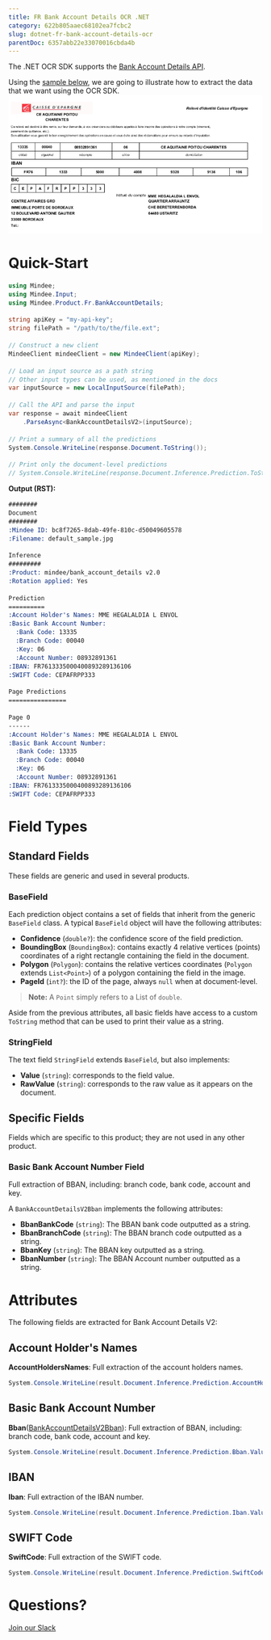 ```yaml
---
title: FR Bank Account Details OCR .NET
category: 622b805aaec68102ea7fcbc2
slug: dotnet-fr-bank-account-details-ocr
parentDoc: 6357abb22e33070016cbda4b
---
```

The .NET OCR SDK supports the [Bank Account Details API](https://platform.mindee.com/mindee/bank_account_details).

Using the [sample below](https://github.com/mindee/client-lib-test-data/blob/main/products/bank_account_details/default_sample.jpg), we are going to illustrate how to extract the data that we want using the OCR SDK.
![Bank Account Details sample](https://github.com/mindee/client-lib-test-data/blob/main/products/bank_account_details/default_sample.jpg?raw=true)

# Quick-Start
```csharp
using Mindee;
using Mindee.Input;
using Mindee.Product.Fr.BankAccountDetails;

string apiKey = "my-api-key";
string filePath = "/path/to/the/file.ext";

// Construct a new client
MindeeClient mindeeClient = new MindeeClient(apiKey);

// Load an input source as a path string
// Other input types can be used, as mentioned in the docs
var inputSource = new LocalInputSource(filePath);

// Call the API and parse the input
var response = await mindeeClient
    .ParseAsync<BankAccountDetailsV2>(inputSource);

// Print a summary of all the predictions
System.Console.WriteLine(response.Document.ToString());

// Print only the document-level predictions
// System.Console.WriteLine(response.Document.Inference.Prediction.ToString());

```

**Output (RST):**
```rst
########
Document
########
:Mindee ID: bc8f7265-8dab-49fe-810c-d50049605578
:Filename: default_sample.jpg

Inference
#########
:Product: mindee/bank_account_details v2.0
:Rotation applied: Yes

Prediction
==========
:Account Holder's Names: MME HEGALALDIA L ENVOL
:Basic Bank Account Number:
  :Bank Code: 13335
  :Branch Code: 00040
  :Key: 06
  :Account Number: 08932891361
:IBAN: FR7613335000400893289136106
:SWIFT Code: CEPAFRPP333

Page Predictions
================

Page 0
------
:Account Holder's Names: MME HEGALALDIA L ENVOL
:Basic Bank Account Number:
  :Bank Code: 13335
  :Branch Code: 00040
  :Key: 06
  :Account Number: 08932891361
:IBAN: FR7613335000400893289136106
:SWIFT Code: CEPAFRPP333
```

# Field Types
## Standard Fields
These fields are generic and used in several products.

### BaseField
Each prediction object contains a set of fields that inherit from the generic `BaseField` class.
A typical `BaseField` object will have the following attributes:

* **Confidence** (`double?`): the confidence score of the field prediction.
* **BoundingBox** (`BoundingBox`): contains exactly 4 relative vertices (points) coordinates of a right rectangle containing the field in the document.
* **Polygon** (`Polygon`): contains the relative vertices coordinates (`Polygon` extends `List<Point>`) of a polygon containing the field in the image.
* **PageId** (`int?`): the ID of the page, always `null` when at document-level.

> **Note:** A `Point` simply refers to a List of `double`.


Aside from the previous attributes, all basic fields have access to a custom `ToString` method that can be used to print their value as a string.

### StringField
The text field `StringField` extends `BaseField`, but also implements:
* **Value** (`string`): corresponds to the field value.
* **RawValue** (`string`): corresponds to the raw value as it appears on the document.

## Specific Fields
Fields which are specific to this product; they are not used in any other product.

### Basic Bank Account Number Field
Full extraction of BBAN, including: branch code, bank code, account and key.

A `BankAccountDetailsV2Bban` implements the following attributes:

* **BbanBankCode** (`string`): The BBAN bank code outputted as a string.
* **BbanBranchCode** (`string`): The BBAN branch code outputted as a string.
* **BbanKey** (`string`): The BBAN key outputted as a string.
* **BbanNumber** (`string`): The BBAN Account number outputted as a string.

# Attributes
The following fields are extracted for Bank Account Details V2:

## Account Holder's Names
**AccountHoldersNames**: Full extraction of the account holders names.

```csharp
System.Console.WriteLine(result.Document.Inference.Prediction.AccountHoldersNames.Value);
```

## Basic Bank Account Number
**Bban**([BankAccountDetailsV2Bban](#basic-bank-account-number-field)): Full extraction of BBAN, including: branch code, bank code, account and key.

```csharp
System.Console.WriteLine(result.Document.Inference.Prediction.Bban.Value);
```

## IBAN
**Iban**: Full extraction of the IBAN number.

```csharp
System.Console.WriteLine(result.Document.Inference.Prediction.Iban.Value);
```

## SWIFT Code
**SwiftCode**: Full extraction of the SWIFT code.

```csharp
System.Console.WriteLine(result.Document.Inference.Prediction.SwiftCode.Value);
```

# Questions?
[Join our Slack](https://join.slack.com/t/mindee-community/shared_invite/zt-2d0ds7dtz-DPAF81ZqTy20chsYpQBW5g)
